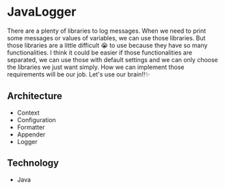 # JavaLogger

There are a plenty of libraries to log messages. When we need to print some messages or values of variables, we can use those libraries. But those libraries are a little difficult :sob: to use because they have so many functionalities. I think it could be easier if those functionalities are separated, we can use those with default settings and we can only choose the libraries we just want simply. How we can implement those requirements will be our job. Let's use our brain‼✨

## Architecture
- Context
- Configuration
- Formatter
- Appender
- Logger

## Technology
- Java
